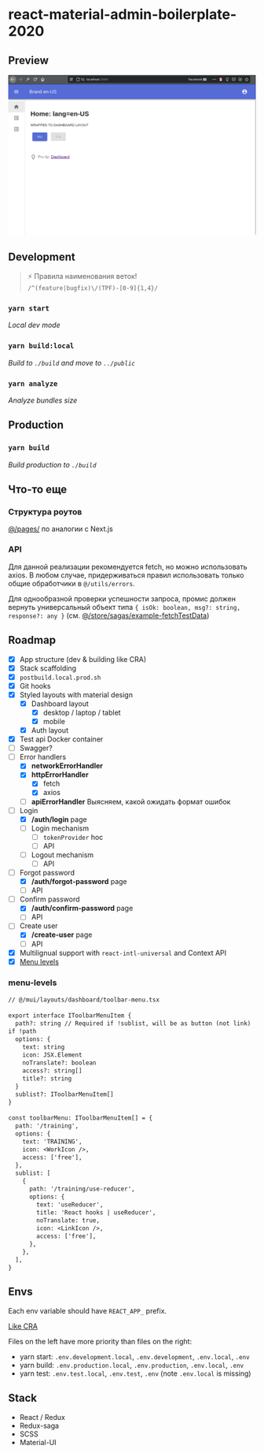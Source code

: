 # react-material-admin-boilerplate-2020

## Preview

![Demo image](./demo/demo-2020-08-01-10-49.gif)

## Development

> ⚡ Правила наименования веток!  
> `/^(feature|bugfix)\/(TPF)-[0-9]{1,4}/`

### `yarn start`

_Local dev mode_

### `yarn build:local`

_Build to `./build` and move to `../public`_

### `yarn analyze`

_Analyze bundles size_

## Production

### `yarn build`

_Build production to `./build`_

## Что-то еще

### Структура роутов

[@/pages/](/src/pages) по аналогии с Next.js

### API

Для данной реализации рекомендуется fetch, но можно использовать axios. В любом случае, придерживаться правил использовать только общие обработчики в `@/utils/errors`.

Для однообразной проверки успешности запроса, промис должен вернуть универсальный объект типа `{ isOk: boolean, msg?: string, response?: any }` (см. [@/store/sagas/example-fetchTestData](/src/store/sagas/example-fetchTestData.ts))

## Roadmap

- [x] App structure (dev & building like CRA)
- [x] Stack scaffolding
- [x] `postbuild.local.prod.sh`
- [x] Git hooks
- [x] Styled layouts with material design
  - [x] Dashboard layout
    - [x] desktop / laptop / tablet
    - [x] mobile
  - [x] Auth layout
- [x] Test api Docker container
- [ ] Swagger?
- [ ] Error handlers
  - [x] **networkErrorHandler**
  - [x] **httpErrorHandler**
    - [x] fetch
    - [x] axios
  - [ ] **apiErrorHandler** Выясняем, какой ожидать формат ошибок
- [ ] Login
  - [x] **/auth/login** page
  - [ ] Login mechanism
    - [ ] `tokenProvider` hoc
    - [ ] API
  - [ ] Logout mechanism
    - [ ] API
- [ ] Forgot password
  - [x] **/auth/forgot-password** page
  - [ ] API
- [ ] Confirm password
  - [x] **/auth/confirm-password** page
  - [ ] API
- [ ] Create user
  - [x] **/create-user** page
  - [ ] API
- [x] Multilignual support with `react-intl-universal` and Context API
- [x] [Menu levels](#menu-levels)

### menu-levels

```tsx
// @/mui/layouts/dashboard/toolbar-menu.tsx

export interface IToolbarMenuItem {
  path?: string // Required if !sublist, will be as button (not link) if !path
  options: {
    text: string
    icon: JSX.Element
    noTranslate?: boolean
    access?: string[]
    title?: string
  }
  sublist?: IToolbarMenuItem[]
}

const toolbarMenu: IToolbarMenuItem[] = {
  path: '/training',
  options: {
    text: 'TRAINING',
    icon: <WorkIcon />,
    access: ['free'],
  },
  sublist: [
    {
      path: '/training/use-reducer',
      options: {
        text: 'useReducer',
        title: 'React hooks | useReducer',
        noTranslate: true,
        icon: <LinkIcon />,
        access: ['free'],
      },
    },
  ],
}
```

## Envs

Each env variable should have `REACT_APP_` prefix.

[Like CRA](https://create-react-app.dev/docs/adding-custom-environment-variables/#adding-development-environment-variables-in-env)

Files on the left have more priority than files on the right:

- yarn start: `.env.development.local`, `.env.development`, `.env.local`, `.env`
- yarn build: `.env.production.local`, `.env.production`, `.env.local`, `.env`
- yarn test: `.env.test.local`, `.env.test`, `.env` (note `.env.local` is missing)

## Stack

- React / Redux
- Redux-saga
- SCSS
- Material-UI

